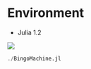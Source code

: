 # Environment
- Julia 1.2

<img src="../../screenshots/bingomachine.png" align="middle" />

```julia
./BingoMachine.jl
```
